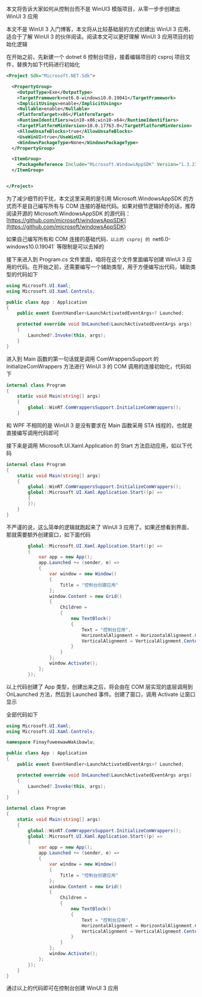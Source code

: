 本文将告诉大家如何从控制台而不是 WinUI3 模版项目，从零一步步创建出 WinUI 3 应用

<!--more-->


<!-- CreateTime:2023/7/31 16:35:10 -->

<!-- 发布 -->
<!-- 博客 -->

本文不是 WinUI 3 入门博客，本文将从比较基础层的方式创建出 WinUI 3 应用，适合于了解 WinUI 3 的伙伴阅读。阅读本文可以更好理解 WinUI 3 应用项目的初始化逻辑

在开始之前，先新建一个 dotnet 6 控制台项目，接着编辑项目的 csproj 项目文件，替换为如下代码进行初始化

```xml
<Project Sdk="Microsoft.NET.Sdk">

  <PropertyGroup>
    <OutputType>Exe</OutputType>
    <TargetFramework>net6.0-windows10.0.19041</TargetFramework>
    <ImplicitUsings>enable</ImplicitUsings>
    <Nullable>enable</Nullable>
    <PlatformTarget>x86</PlatformTarget>
    <RuntimeIdentifiers>win10-x86;win10-x64</RuntimeIdentifiers>
    <TargetPlatformMinVersion>10.0.17763.0</TargetPlatformMinVersion>
    <AllowUnsafeBlocks>true</AllowUnsafeBlocks>
    <UseWinUI>true</UseWinUI>
    <WindowsPackageType>None</WindowsPackageType>
  </PropertyGroup>

  <ItemGroup>
    <PackageReference Include="Microsoft.WindowsAppSDK" Version="1.3.230331000" />
  </ItemGroup>


</Project>
```

为了减少细节的干扰，本文这里采用的是引用 Microsoft.WindowsAppSDK 的方式而不是自己编写所有与 COM 连接的基础代码。如果对细节逻辑好奇的话，推荐阅读开源的 Microsoft.WindowsAppSDK 的源代码： [https://github.com/microsoft/windowsAppSDK](https://github.com/microsoft/windowsAppSDK)

如果自己编写所有和 COM 连接的基础代码`，以上的 csproj 的 `net6.0-windows10.0.19041` 等限制是可以去掉的

接下来进入到 Program.cs 文件里面，咱将在这个文件里面编写创建 WinUI 3 应用的代码。在开始之前，还需要编写一个辅助类型，用于方便编写出代码，辅助类型的代码如下

```csharp
using Microsoft.UI.Xaml;
using Microsoft.UI.Xaml.Controls;

public class App : Application
{
    public event EventHandler<LaunchActivatedEventArgs>? Launched;

    protected override void OnLaunched(LaunchActivatedEventArgs args)
    {
        Launched?.Invoke(this, args);
    }
}
```

进入到 Main 函数的第一句话就是调用 ComWrappersSupport 的 InitializeComWrappers 方法进行 WinUI 3 的 COM 调用的连接初始化，代码如下

```csharp
internal class Program
{
    static void Main(string[] args)
    {
        global::WinRT.ComWrappersSupport.InitializeComWrappers();
    }
```

和 WPF 不相同的是 WinUI 3 是没有要求在 Main 函数采用 STA 线程的，也就是直接编写调用代码即可

接下来是调用 Microsoft.UI.Xaml.Application 的 Start 方法启动应用，如以下代码

```csharp
internal class Program
{
    static void Main(string[] args)
    {
        global::WinRT.ComWrappersSupport.InitializeComWrappers();
        global::Microsoft.UI.Xaml.Application.Start((p) =>
        {
        });
    }
}
```

不严谨的说，这么简单的逻辑就跑起来了 WinUI 3 应用了。如果还想看到界面，那就需要额外创建窗口，如下面代码

```csharp
        global::Microsoft.UI.Xaml.Application.Start((p) =>
        {
            var app = new App();
            app.Launched += (sender, e) =>
            {
                var window = new Window()
                {
                    Title = "控制台创建应用"
                };
                window.Content = new Grid()
                {
                    Children =
                    {
                        new TextBlock()
                        {
                            Text = "控制台应用",
                            HorizontalAlignment = HorizontalAlignment.Center,
                            VerticalAlignment = VerticalAlignment.Center
                        }
                    }
                };
                window.Activate();
            };
        });
```

以上代码创建了 App 类型，创建出来之后，将会由在 COM 层实现的底层调用到 OnLaunched 方法，然后到 Launched 事件。创建了窗口，调用 Activate 让窗口显示

全部代码如下

```csharp
using Microsoft.UI.Xaml;
using Microsoft.UI.Xaml.Controls;

namespace FinayfuweewawWakibawlu;

public class App : Application
{
    public event EventHandler<LaunchActivatedEventArgs>? Launched;

    protected override void OnLaunched(LaunchActivatedEventArgs args)
    {
        Launched?.Invoke(this, args);
    }
}

internal class Program
{
    static void Main(string[] args)
    {
        global::WinRT.ComWrappersSupport.InitializeComWrappers();
        global::Microsoft.UI.Xaml.Application.Start((p) =>
        {
            var app = new App();
            app.Launched += (sender, e) =>
            {
                var window = new Window()
                {
                    Title = "控制台创建应用"
                };
                window.Content = new Grid()
                {
                    Children =
                    {
                        new TextBlock()
                        {
                            Text = "控制台应用",
                            HorizontalAlignment = HorizontalAlignment.Center,
                            VerticalAlignment = VerticalAlignment.Center
                        }
                    }
                };
                window.Activate();
            };
        });
    }
}
```

通过以上的代码即可在控制台创建 WinUI 3 应用
